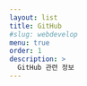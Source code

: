 ```yaml
---
layout: list
title: GitHub
#slug: webdevelop
menu: true
order: 1
description: >
  GitHub 관련 정보
---
```

